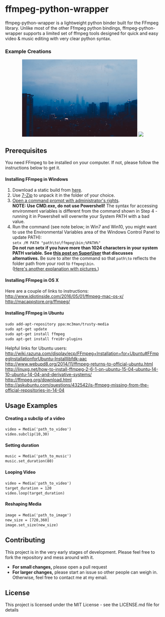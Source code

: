 # ffmpeg-python-wrapper
ffmpeg-python-wrapper is a lightweight python binder built for the FFmpeg library. Unlike most of the other Ffmpeg python bindings,
ffmpeg-python-wrapper supports a limited set of ffmpeg tools designed for quick and easy video & music editing with very clear 
python syntax.

### Example Creations
<p align="center">
    <a href="https://www.youtube.com/watch?v=W91XvBo1jM8"><img src="src/everything_i_wanted_-_slowed_&_reverbed.gif" height="250"></a>
    <a href="https://www.youtube.com/watch?v=AjzYZ4_6dU0&t=49s"><img src="src/instagram_by_DEAN_-_slowed_&_reverbed.gif" height="250"></a>
</p>

## Prerequisites
You need FFmpeg to be installed on your computer. If not, please follow the instructions below to get it. 

#### Installing FFmpeg in Windows
1. Download a static build from [here](http://ffmpeg.zeranoe.com/builds/).
2. Use [7-Zip](http://7-zip.org/) to unpack it in the folder of your choice.
3. [Open a command prompt with administrator's rights](Just-Enough-Command-Line-for-Installing).  
<b>NOTE: Use CMD.exe, do not use Powershell!</b> The syntax for accessing environment variables is different from the command shown in Step 4 - running it in Powershell will overwrite your System PATH with a bad value.
4. Run the command (see note below; in Win7 and Win10, you might want to use the Environmental Variables area of the Windows Control Panel to update PATH):  
``setx /M PATH "path\to\ffmpeg\bin;%PATH%"``  
**Do not run setx if you have more than 1024 characters in your system PATH variable. See <a href="https://superuser.com/questions/387619/overcoming-the-1024-character-limit-with-setx">this post on SuperUser</a> that discusses alternatives.**
Be sure to alter the command so that ``path\to`` reflects the folder path from your root to ``ffmpeg\bin``.  
(<a href="http://www.wikihow.com/Install-FFmpeg-on-Windows" target="_blank">Here's another explanation with pictures.</a>)

#### Installing FFmpeg in OS X  
Here are a couple of links to instructions:  
<a href="http://www.idiotinside.com/2016/05/01/ffmpeg-mac-os-x/" target="_blank">http://www.idiotinside.com/2016/05/01/ffmpeg-mac-os-x/</a>  
<a href="http://macappstore.org/ffmpeg/" target="_blank">http://macappstore.org/ffmpeg/</a>

#### Installing FFmpeg in Ubuntu

    sudo add-apt-repository ppa:mc3man/trusty-media  
    sudo apt-get update  
    sudo apt-get install ffmpeg  
    sudo apt-get install frei0r-plugins  

Helpful links for Ubuntu users:
http://wiki.razuna.com/display/ecp/FFmpeg+Installation+for+Ubuntu#FFmpegInstallationforUbuntu-Installlibfdk-aac  
http://www.webupd8.org/2014/11/ffmpeg-returns-to-official-ubuntu.html  
http://linuxg.net/how-to-install-ffmpeg-2-6-1-on-ubuntu-15-04-ubuntu-14-10-ubuntu-14-04-and-derivative-systems/  
http://ffmpeg.org/download.html  
http://askubuntu.com/questions/432542/is-ffmpeg-missing-from-the-official-repositories-in-14-04  

## Usage Examples

#### Creating a subclip of a video 
``` 
video = Media('path_to_video')
video.subclip(10,30)
```

#### Setting duration 
```
music = Media('path_to_music')
music.set_duration(80)
```

#### Looping Video
```
video = Media('path_to_video')
target_duration = 120
video.loop(target_duration)
```

#### Reshaping Media
```
image = Media('path_to_image')
new_size = [720,360]
image.set_size(new_size)
```

## Contributing
This project is in the very early stages of development. Please feel free to fork the repository and mess around with it.

- <b>For small changes,</b> please open a pull request
- <b>For larger changes,</b> please start an issue so other people can weigh in. Otherwise, feel free to contact me at my email.

## License
This project is licensed under the MIT License - see the LICENSE.md file for details


